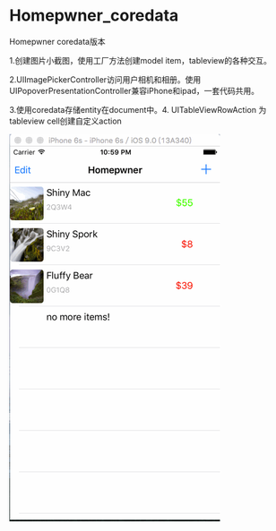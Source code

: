 # Homepwner_coredata
Homepwner coredata版本

1.创建图片小截图，使用工厂方法创建model item，tableview的各种交互。

2.UIImagePickerController访问用户相机和相册。使用UIPopoverPresentationController兼容iPhone和ipad，一套代码共用。

3.使用coredata存储entity在document中。4. UITableViewRowAction 为tableview cell创建自定义action




![](https://github.com/sidetlw/Homepwner/blob/master/shot/shotphone.gif)
